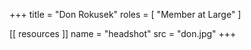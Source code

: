 +++
title = "Don Rokusek"
roles = [ "Member at Large" ]

[[ resources ]]
    name = "headshot"
    src = "don.jpg"
+++
